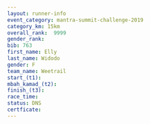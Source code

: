 ```yaml
---
layout: runner-info 
event_category: mantra-summit-challenge-2019 
category_km: 15km 
overall_rank:  9999
gender_rank: 
bib: 763
first_name: Elly
last_name: Widodo
gender: F
team_name: Weetrail
start_(t1): 
mbah_kamad_(t2): 
finish_(t3): 
race_time: 
status: DNS
certficate: 
---
```


